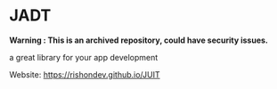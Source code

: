 # JADT
**Warning : This is an archived repository, could have security issues.**

a great library for your app development

Website: https://rishondev.github.io/JUIT
